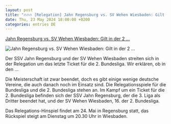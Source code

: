 ```yaml
---
layout: post
title: "🔥🔥🔥 [Relegation] Jahn Regensburg vs. SV Wehen Wiesbaden: Gilt in der 2 ..."
date: Thu, 23 May 2024 18:00:00 +0200
categories: entries DE
---
```

[Jahn Regensburg vs. SV Wehen Wiesbaden: Gilt in der 2 ...](https://www.spox.com/de/sport/fussball/zweiteliga/2405/Artikel/jahn-regensburg-vs-sv-wehen-wiesbaden-gilt-in-der-2-bundesliga-relegation-die-auswaertstorregel.html)

![Jahn Regensburg vs. SV Wehen Wiesbaden: Gilt in der 2 ...](https://www.spox.com/de/sport/fussball/zweiteliga/2405/Bilder/jahn-16001.jpg)

Der SSV Jahn Regensburg und der SV Wehen Wiesbaden streiten sich in der Relegation um das letzte Ticket für die 2. Bundesliga. Wir erklären, ob in den ...

Die Meisterschaft ist zwar beendet, doch es gibt einige wenige deutsche Vereine, die auch danach noch im Einsatz sind. Die Relegationsspiele für die Bundesliga und die 2. Bundesliga stehen an. Im Kampf um ein Ticket für die 2. Bundesliga befinden sich der SSV Jahn Regensburg, der die 3. Liga als Dritter beendet hat, und der SV Wehen Wiesbaden, 16. der 2. Bundesliga.

Das Relegations-Hinspiel findet am 24. Mai in Regensburg statt, das Rückspiel steigt am Dienstag um 20.30 Uhr in Wiesbaden.

